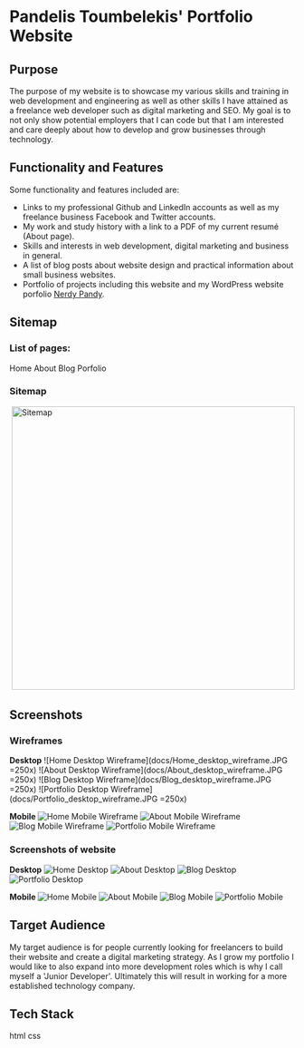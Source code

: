 # Pandelis Toumbelekis' Portfolio Website

## Purpose

The purpose of my website is to showcase my various skills and training in web development and engineering as well as other skills I have attained as a freelance web 
developer such as digital marketing and SEO. My goal is to not only show potential employers that I can code but that I am interested and care deeply about 
how to develop and grow businesses through technology.

## Functionality and Features

Some functionality and features included are:
- Links to my professional Github and LinkedIn accounts as well as my freelance business Facebook and Twitter accounts.
- My work and study history with a link to a PDF of my current resumé (About page).
- Skills and interests in web development, digital marketing and business in general.
- A list of blog posts about website design and practical information about small business websites.
- Portfolio of projects including this website and my WordPress website porfolio [Nerdy Pandy](https://nerdypandy.com.au).

## Sitemap

### List of pages:
Home
About
Blog
Porfolio

### Sitemap
![]()
<img src="docs/sitemap.JPG" alt="Sitemap" width="500"/>

## Screenshots

### Wireframes

**Desktop**
![Home Desktop Wireframe](docs/Home_desktop_wireframe.JPG =250x)
![About Desktop Wireframe](docs/About_desktop_wireframe.JPG =250x)
![Blog Desktop Wireframe](docs/Blog_desktop_wireframe.JPG =250x)
![Portfolio Desktop Wireframe](docs/Portfolio_desktop_wireframe.JPG =250x)

**Mobile**
![Home Mobile Wireframe](docs/Home_mobile_wireframe.JPG)
![About Mobile Wireframe](docs/About_mobile_wireframe.JPG)
![Blog Mobile Wireframe](docs/Blog_mobile_wireframe.JPG)
![Portfolio Mobile Wireframe](docs/Portfolio_mobile_wireframe.JPG)

### Screenshots of website

**Desktop**
![Home Desktop](docs/Home_desktop_screenshot.JPG)
![About Desktop](docs/About_desktop_screenshot.JPG)
![Blog Desktop](docs/Blog_desktop_screenshot.JPG)
![Portfolio Desktop](docs/Home_desktop_screenshot.JPG)

**Mobile**
![Home Mobile](docs/Home_mobile_screenshot.JPG)
![About Mobile](docs/About_mobile_screenshot.JPG)
![Blog Mobile](docs/Blog_mobile_screenshot.JPG)
![Portfolio Mobile](docs/Portfolio_mobile_screenshot.JPG)

## Target Audience

My target audience is for people currently looking for freelancers to build their website and create a digital marketing strategy. As I grow my portfolio I would like to 
also expand into more development roles which is why I call myself a 'Junior Developer'. Ultimately this will result in working for a more established technology company.

## Tech Stack
html
css
